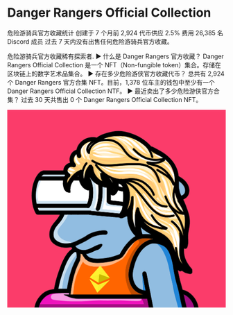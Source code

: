 # Danger Rangers Official Collection

危险游骑兵官方收藏统计
创建于 7 个月前
2,924 代币供应
2.5% 费用
26,385 名 Discord 成员
过去 7 天内没有出售任何危险游骑兵官方收藏。

危险游骑兵官方收藏稀有探索者.
▶ 什么是 Danger Rangers 官方收藏？
Danger Rangers Official Collection 是一个 NFT（Non-fungible token）集合。存储在区块链上的数字艺术品集合。
▶ 存在多少危险游侠官方收藏代币？
总共有 2,924 个 Danger Rangers 官方合集 NFT。目前，1,378 位车主的钱包中至少有一个 Danger Rangers Official Collection NTF。
▶ 最近卖出了多少危险游侠官方合集？
过去 30 天共售出 0 个 Danger Rangers Official Collection NFT。

![NFT](unnamed.png)
